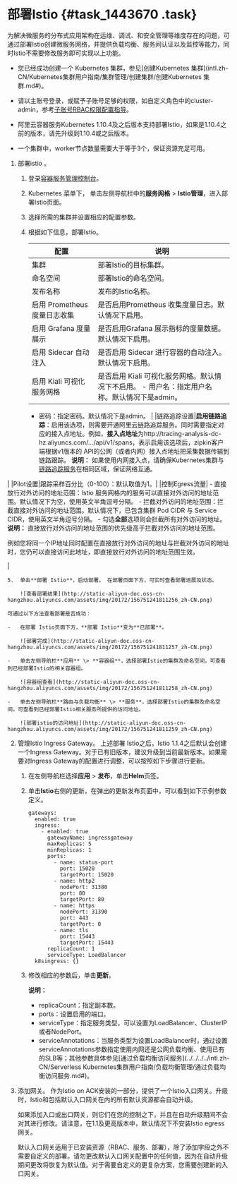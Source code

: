 # 部署Istio {#task_1443670 .task}

为解决微服务的分布式应用架构在运维、调试、和安全管理等维度存在的问题，可通过部署Istio创建微服务网络，并提供负载均衡、服务间认证以及监控等能力，同时Istio不需要修改服务即可实现以上功能。

-   您已经成功创建一个 Kubernetes 集群，参见[创建Kubernetes 集群](intl.zh-CN/Kubernetes集群用户指南/集群管理/创建集群/创建Kubernetes 集群.md#)。
-   请以主账号登录，或赋予子账号足够的权限，如自定义角色中的cluster-admin，参考[子账号RBAC权限配置指导](intl.zh-CN/Kubernetes集群用户指南/授权管理/子账号RBAC权限配置指导.md#)。

-   阿里云容器服务Kubernetes 1.10.4及之后版本支持部署Istio，如果是1.10.4之前的版本，请先升级到1.10.4或之后版本。
-   一个集群中，worker节点数量需要大于等于3个，保证资源充足可用。

1.  部署istio 。 

    1.  登录[容器服务管理控制台](https://cs.console.aliyun.com)。
    2.  Kubernetes 菜单下， 单击左侧导航栏中的**服务网格** \> **Istio管理**，进入部署Istio页面。
    3.  选择所需的集群并设置相应的配置参数。
    4.  根据如下信息，部署Istio。 

        |配置|说明|
        |--|--|
        |集群|部署Istio的目标集群。|
        |命名空间|部署Istio的命名空间。|
        |发布名称|发布的Istio名称。|
        |启用 Prometheus 度量日志收集|是否启用Prometheus 收集度量日志。默认情况下启用。|
        |启用 Grafana 度量展示|是否启用Grafana 展示指标的度量数据。默认情况下启用。|
        |启用 Sidecar 自动注入|是否启用 Sidecar 进行容器的自动注入。默认情况下启用。|
        |启用 Kiali 可视化服务网格|是否启用 Kiali 可视化服务网格。默认情况下不启用。         -   用户名：指定用户名称。默认情况下是admin。
        -   密码：指定密码。默认情况下是admin。
 |
        |链路追踪设置|**启用链路追踪**：启用该选项，则需要开通阿里云链路追踪服务。同时需要指定对应的接入点地址。例如，**接入点地址**为http://tracing-analysis-dc-hz.aliyuncs.com/.../api/v1/spans，表示启用该选项后，zipkin客户端根据v1版本的 API的公网（或者内网）接入点地址把采集数据传输到链路跟踪。 **说明：** 如果使用内网接入点，请确保Kubernetes集群与[链路追踪服务](https://tracing-analysis.console.aliyun.com/)在相同区域，保证网络互通。

 |
        |Pilot设置|跟踪采样百分比（0-100）：默认取值为1。|
        |控制Egress流量|         -   直接放行对外访问的地址范围：Istio 服务网格内的服务可以直接对外访问的地址范围。默认情况下为空，使用英文半角逗号分隔。
        -   拦截对外访问的地址范围：拦截直接对外访问的地址范围。默认情况下，已包含集群 Pod CIDR 与 Service CIDR，使用英文半角逗号分隔。
        -   勾选**全部**选项则会拦截所有对外访问的地址。
 **说明：** 直接放行对外访问的地址范围的优先级高于拦截对外访问的地址范围。

例如您将同一个IP地址同时配置在直接放行对外访问的地址与拦截对外访问的地址时，您仍可以直接访问此地址，即直接放行对外访问的地址范围生效。

 |

    5.  单击**部署 Istio**，启动部署。 在部署页面下方，可实时查看部署进展及状态。

        ![查看部署结果](http://static-aliyun-doc.oss-cn-hangzhou.aliyuncs.com/assets/img/20172/156751241811256_zh-CN.png)

    可通过以下方法查看部署是否成功：

    -   在部署 Istio页面下方，**部署 Istio**变为**已部署**。

        ![部署完成](http://static-aliyun-doc.oss-cn-hangzhou.aliyuncs.com/assets/img/20172/156751241811257_zh-CN.png)

    -   单击左侧导航栏**应用** \> **容器组**，选择部署Istio的集群及命名空间，可查看到已经部署Istio的相关容器组。

        ![容器组查看](http://static-aliyun-doc.oss-cn-hangzhou.aliyuncs.com/assets/img/20172/156751241811258_zh-CN.png)

    -   单击左侧导航栏**路由与负载均衡** \> **服务**，选择部署Istio的集群及命名空间，可查看到已经部署Istio相关服务所提供的访问地址。

        ![部署istio的访问地址](http://static-aliyun-doc.oss-cn-hangzhou.aliyuncs.com/assets/img/20172/156751241811259_zh-CN.png)

2.  管理Istio Ingress Gateway。 上述部署 Istio之后，Istio 1.1.4之后默认会创建一个Ingress Gateway。对于已有旧版本，建议升级到当前最新版本。如果需要对Ingress Gateway的配置进行调整，可以按照如下步骤进行更新。
    1.  在左侧导航栏选择**应用** \> **发布**，单击**Helm**页签。
    2.  单击**Istio**右侧的更新，在弹出的更新发布页面中，可以看到如下示例参数定义。 

        ``` {#codeblock_dy3_ig5_3rs}
        gateways:
          enabled: true
          ingress:
            - enabled: true
              gatewayName: ingressgateway
              maxReplicas: 5
              minReplicas: 1
              ports:
                - name: status-port
                  port: 15020
                  targetPort: 15020
                - name: http2
                  nodePort: 31380
                  port: 80
                  targetPort: 80
                - name: https
                  nodePort: 31390
                  port: 443
                  targetPort: 0
                - name: tls
                  port: 15443
                  targetPort: 15443
              replicaCount: 1
              serviceType: LoadBalancer
          k8singress: {}
        ```

    3.  修改相应的参数后，单击**更新**。 

        **说明：** 

        -   replicaCount：指定副本数。
        -   ports：设置启用的端口。
        -   serviceType：指定服务类型，可以设置为LoadBalancer、ClusterIP或者NodePort。
        -   serviceAnnotations：当服务类型为设置LoadBalancer时，通过设置serviceAnnotations参数指定使用内网还是公网负载均衡、使用已有的SLB等；其他参数具体参见[通过负载均衡访问服务](../../../../intl.zh-CN/Serverless Kubernetes集群用户指南/负载均衡管理/通过负载均衡访问服务.md#)。
3.  添加网关。 作为Istio on ACK安装的一部分，提供了一个Istio入口网关。升级时，Istio和包括默认入口网关在内的所有默认资源都会自动升级。

    如果添加入口或出口网关，则它们在您的控制之下，并且在自动升级期间不会对其进行修改。请注意，在1.1及更高版本中，默认情况下不安装Istio egress网关。

    默认入口网关适用于已安装资源（RBAC、服务、部署），除了添加字段之外不需要自定义的部署。请勿更改默认入口网关配置中的任何值，因为在自动升级期间更改将恢复为默认值。对于需要自定义的更复杂方案，您需要创建新的入口网关。


